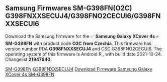 <h2>Samsung Firmwares SM-G398FN(O2C) G398FNXXSECUJ4/G398FNO2CECUI6/G398FNXXSECUI6</h2>
Download the Samsung firmware for the ✅ <strong>Samsung Galaxy XCover 4s </strong> ⭐ <strong>SM-G398FN</strong> with product code <strong>O2C</strong> <strong> from Czechia</strong>. This firmware has version number PDA <strong>G398FNXXSECUJ4</strong> and CSC G398FNO2CECUI6. The operating system of this firmware is Android R , with build date 2021-10-24. Changelist <strong>21947640</strong>.


[SM-G398FN](https://samfirm.shop/samsung/model/SM-G398FN)
[G398FNXXSECUJ4](https://samfirm.shop/samsung/pda/G398FNXXSECUJ4)
[Download Firmware Samsung Galaxy XCover 4s SM-G398FN](https://samfirm.shop/samsung/firmware/467705)
